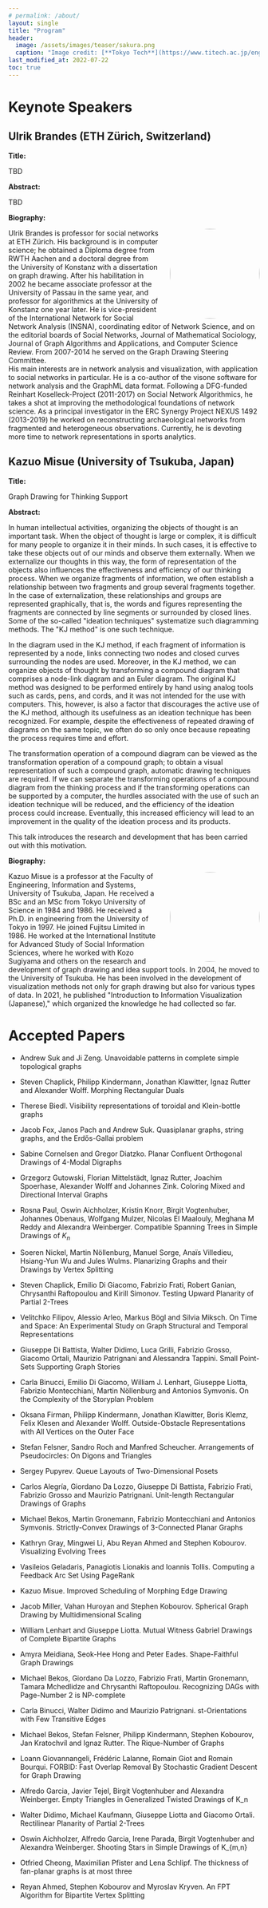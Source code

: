 ```yaml
---
# permalink: /about/
layout: single
title: "Program"
header:
  image: /assets/images/teaser/sakura.png
  caption: "Image credit: [**Tokyo Tech**](https://www.titech.ac.jp/english)"
last_modified_at: 2022-07-22
toc: true
---
```


# Keynote Speakers

## Ulrik Brandes (ETH Zürich, Switzerland)

<p> <strong> Title: </strong> </p>
<p> TBD </p>
<p> <strong> Abstract: </strong> </p>
<p> TBD </p>
<p> <strong> Biography: </strong> </p>

<p>
<img style="border-radius: 50%; padding-top: 0px; padding-right: 0px; padding-bottom: 0px; padding-left: 20px" src=
"../../assets/images/speaker/Ulrik_Brandes.jpg" align="right" width="180" height="180" padding="10px">
Ulrik Brandes is professor for social networks at ETH Zürich. His background is in computer science; he obtained a Diploma degree from RWTH Aachen and a doctoral degree from the University of Konstanz with a dissertation on graph drawing. After his habilitation in 2002 he became associate professor at the University of Passau in the same year, and professor for algorithmics at the University of Konstanz one year later. He is vice-president of the International Network for Social Network Analysis (INSNA), coordinating editor of Network Science, and on the editorial boards of Social Networks, Journal of Mathematical Sociology, Journal of Graph Algorithms and Applications, and Computer Science Review. From 2007-2014 he served on the Graph Drawing Steering Committee.
<br/>
His main interests are in network analysis and visualization, with application to social networks in particular. He is a co-author of the visone software for network analysis and the GraphML data format. Following a DFG-funded Reinhart Koselleck-Project (2011-2017) on Social Network Algorithmics, he takes a shot at improving the methodological foundations of network science. As a principal investigator in the ERC Synergy Project NEXUS 1492 (2013-2019) he worked on reconstructing archaeological networks from fragmented and heterogeneous observations. Currently, he is devoting more time to network representations in sports analytics.
</p>


## Kazuo Misue‬ (University of Tsukuba, Japan)

<p> <strong> Title: </strong> </p>
<p> Graph Drawing for Thinking Support </p>
<p> <strong> Abstract: </strong> </p>
<p> In human intellectual activities, organizing the objects of thought is an important task. When the object of thought is large or complex, it is difficult for many people to organize it in their minds. In such cases, it is effective to take these objects out of our minds and observe them externally. When we externalize our thoughts in this way, the form of representation of the objects also influences the effectiveness and efficiency of our thinking process. When we organize fragments of information, we often establish a relationship between two fragments and group several fragments together. In the case of externalization, these relationships and groups are represented graphically, that is, the words and figures representing the fragments are connected by line segments or surrounded by closed lines. Some of the so-called "ideation techniques" systematize such diagramming methods. The "KJ method" is one such technique.
</p>

<p> In the diagram used in the KJ method, if each fragment of information is represented by a node, links connecting two nodes and closed curves surrounding the nodes are used. Moreover, in the KJ method, we can organize objects of thought by transforming a compound diagram that comprises a node-link diagram and an Euler diagram. The original KJ method was designed to be performed entirely by hand using analog tools such as cards, pens, and cords, and it was not intended for the use with computers. This, however, is also a factor that discourages the active use of the KJ method, although its usefulness as an ideation technique has been recognized. For example, despite the effectiveness of repeated drawing of diagrams on the same topic, we often do so only once because repeating the process requires time and effort.
</p>

<p> The transformation operation of a compound diagram can be viewed as the transformation operation of a compound graph; to obtain a visual representation of such a compound graph, automatic drawing techniques are required. If we can separate the transforming operations of a compound diagram from the thinking process and if the transforming operations can be supported by a computer, the hurdles associated with the use of such an ideation technique will be reduced, and the efficiency of the ideation process could increase. Eventually, this increased efficiency will lead to an improvement in the quality of the ideation process and its products.
</p>

<p> This talk introduces the research and development that has been carried out with this motivation.
</p>

<p> <strong> Biography: </strong> </p>
<p>
<img style="border-radius: 50%; padding-top: 0px; padding-right: 0px; padding-bottom: 0px; padding-left: 20px" src=
"../../assets/images/speaker/Kazuo_Misue.jpg" align="right" width="180" height="180" padding="10px">Kazuo Misue is a professor at the Faculty of Engineering, Information and Systems, University of Tsukuba, Japan. He received a BSc and an MSc from Tokyo University of Science in 1984 and 1986. He received a Ph.D. in engineering from the University of Tokyo in 1997. He joined Fujitsu Limited in 1986. He worked at the International Institute for Advanced Study of Social Information Sciences, where he worked with Kozo Sugiyama and others on the research and development of graph drawing and idea support tools. In 2004, he moved to the University of Tsukuba. He has been involved in the development of visualization methods not only for graph drawing but also for various types of data. In 2021, he published "Introduction to Information Visualization (Japanese)," which organized the knowledge he had collected so far. </p>


# Accepted Papers

- Andrew Suk and Ji Zeng. Unavoidable patterns in complete simple topological graphs

- Steven Chaplick, Philipp Kindermann, Jonathan Klawitter, Ignaz Rutter and Alexander Wolff. Morphing Rectangular Duals

- Therese Biedl. Visibility representations of toroidal and Klein-bottle graphs

- Jacob Fox, Janos Pach and Andrew Suk. Quasiplanar graphs, string graphs, and the Erdős-Gallai problem

- Sabine Cornelsen and Gregor Diatzko. Planar Confluent Orthogonal Drawings of 4-Modal Digraphs

- Grzegorz Gutowski, Florian Mittelstädt, Ignaz Rutter, Joachim Spoerhase, Alexander Wolff and Johannes Zink. Coloring Mixed and Directional Interval Graphs

- Rosna Paul, Oswin Aichholzer, Kristin Knorr, Birgit Vogtenhuber, Johannes Obenaus, Wolfgang Mulzer, Nicolas El Maalouly, Meghana M Reddy and Alexandra Weinberger. Compatible Spanning Trees in Simple Drawings of $K_n$

- Soeren Nickel, Martin Nöllenburg, Manuel Sorge, Anaïs Villedieu, Hsiang-Yun Wu and Jules Wulms. Planarizing Graphs and their Drawings by Vertex Splitting

- Steven Chaplick, Emilio Di Giacomo, Fabrizio Frati, Robert Ganian, Chrysanthi Raftopoulou and Kirill Simonov. Testing Upward Planarity of Partial 2-Trees

- Velitchko Filipov, Alessio Arleo, Markus Bögl and Silvia Miksch. On Time and Space: An Experimental Study on Graph Structural and Temporal Representations

- Giuseppe Di Battista, Walter Didimo, Luca Grilli, Fabrizio Grosso, Giacomo Ortali, Maurizio Patrignani and Alessandra Tappini. Small Point-Sets Supporting Graph Stories

- Carla Binucci, Emilio Di Giacomo, William J. Lenhart, Giuseppe Liotta, Fabrizio Montecchiani, Martin Nöllenburg and Antonios Symvonis. On the Complexity of the Storyplan Problem

- Oksana Firman, Philipp Kindermann, Jonathan Klawitter, Boris Klemz, Felix Klesen and Alexander Wolff. Outside-Obstacle Representations with All Vertices on the Outer Face

- Stefan Felsner, Sandro Roch and Manfred Scheucher. Arrangements of Pseudocircles: On Digons and Triangles

- Sergey Pupyrev. Queue Layouts of Two-Dimensional Posets

- Carlos Alegría, Giordano Da Lozzo, Giuseppe Di Battista, Fabrizio Frati, Fabrizio Grosso and Maurizio Patrignani. Unit-length Rectangular Drawings of Graphs

- Michael Bekos, Martin Gronemann, Fabrizio Montecchiani and Antonios Symvonis. Strictly-Convex Drawings of 3-Connected Planar Graphs

- Kathryn Gray, Mingwei Li, Abu Reyan Ahmed and Stephen Kobourov. Visualizing Evolving Trees

- Vasileios Geladaris, Panagiotis Lionakis and Ioannis Tollis. Computing a Feedback Arc Set Using PageRank

- Kazuo Misue. Improved Scheduling of Morphing Edge Drawing

- Jacob Miller, Vahan Huroyan and Stephen Kobourov. Spherical Graph Drawing by Multidimensional Scaling

- William Lenhart and Giuseppe Liotta. Mutual Witness Gabriel Drawings of Complete Bipartite Graphs

- Amyra Meidiana, Seok-Hee Hong and Peter Eades. Shape-Faithful Graph Drawings

- Michael Bekos, Giordano Da Lozzo, Fabrizio Frati, Martin Gronemann, Tamara Mchedlidze and Chrysanthi Raftopoulou. Recognizing DAGs with Page-Number 2 is NP-complete

- Carla Binucci, Walter Didimo and Maurizio Patrignani. st-Orientations with Few Transitive Edges

- Michael Bekos, Stefan Felsner, Philipp Kindermann, Stephen Kobourov, Jan Kratochvíl and Ignaz Rutter. The Rique-Number of Graphs

- Loann Giovannangeli, Frédéric Lalanne, Romain Giot and Romain Bourqui. FORBID: Fast Overlap Removal By Stochastic Gradient Descent for Graph Drawing

- Alfredo Garcia, Javier Tejel, Birgit Vogtenhuber and Alexandra Weinberger. Empty Triangles in Generalized Twisted Drawings of K_n

- Walter Didimo, Michael Kaufmann, Giuseppe Liotta and Giacomo Ortali. Rectilinear Planarity of Partial 2-Trees

- Oswin Aichholzer, Alfredo Garcia, Irene Parada, Birgit Vogtenhuber and Alexandra Weinberger. Shooting Stars in Simple Drawings of K_{m,n}

- Otfried Cheong, Maximilian Pfister and Lena Schlipf. The thickness of fan-planar graphs is at most three

- Reyan Ahmed, Stephen Kobourov and Myroslav Kryven. An FPT Algorithm for Bipartite Vertex Splitting
